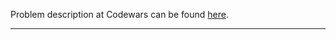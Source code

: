 Problem description at Codewars can be found
[here](https://www.codewars.com/kata/57e1e61ba396b3727c000251/train/python).

-------------


